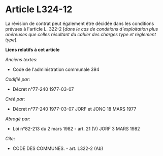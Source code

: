 # Article L324-12

La révision de contrat peut également être décidée dans les conditions prévues à l'article L. 322-2 [*dans le cas de
conditions d'exploitation plus onéreuses que celles résultant du cahier des charges type et règlement type*].

**Liens relatifs à cet article**

_Anciens textes_:

  - Code de l'administration communale 394

_Codifié par_:

  - Décret n°77-240 1977-03-07

_Créé par_:

  - Décret n°77-240 1977-03-07 JORF et JONC 18 MARS 1977

_Abrogé par_:

  - Loi n°82-213 du 2 mars 1982 - art. 21 (V) JORF 3 MARS 1982

_Cite_:

  - CODE DES COMMUNES. - art. L322-2 (Ab)
